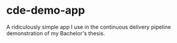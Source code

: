 # cde-demo-app
A ridiculously simple app I use in the continuous delivery pipeline demonstration of my Bachelor's thesis.
